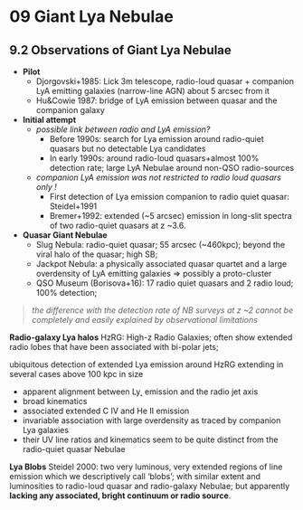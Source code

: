 # 09 Giant Lya Nebulae
## 9.2 Observations of Giant Lya Nebulae
- **Pilot**
	- Djorgovski+1985: Lick 3m telescope, radio-loud quasar + companion LyA emitting galaxies (narrow-line AGN) about 5 arcsec from it
	- Hu&Cowie 1987: bridge of LyA emission between quasar and the companion galaxy
- **Initial attempt**
	- *possible link between radio and LyA emission?*
		- Before 1990s: search for Lya emission around radio-quiet quasars but no detectable Lya candidates 
		- In early 1990s: around radio-loud quasars+almost 100% detection rate; large LyA Nebulae around non-QSO radio-sources
	-  *companion LyA emission was not restricted to radio loud quasars only !*
		- First detection of Lya emission companion to radio quiet quasar: Steidel+1991
		- Bremer+1992: extended (~5 arcsec) emission in long-slit spectra of two radio-quiet quasars at z ~3.6.
- **Quasar Giant Nebulae**
	- Slug Nebula: radio-quiet quasar; 55 arcsec (~460kpc);  beyond the viral halo of the quasar; high SB; 
	- Jackpot Nebula: a physically associated quasar quartet and a large overdensity of LyA emitting galaxies $\Rightarrow$ possibly a proto-cluster
	- QSO Museum (Borisova+16): 17 radio quiet quasars and 2 radio loud; 100% detection; 

>*the difference with the detection rate of NB surveys at z ~2 cannot be completely and easily explained by observational limitations*

**Radio-galaxy Lya halos**
HzRG: High-z Radio Galaxies; often show extended radio lobes that have been associated with bi-polar jets;

ubiquitous detection of extended Lya emission around HzRG extending in several cases above 100 kpc in size
- apparent alignment between Ly˛ emission and the radio jet axis
- broad kinematics
- associated extended C IV and He II emission
-  invariable association with large overdensity as traced by companion Lya galaxies
- their UV line ratios and kinematics seem to be quite distinct from the radio-quiet quasar Nebulae

**Lya Blobs**
Steidel 2000: two very luminous, very extended regions of line emission which we descriptively call ‘blobs’; with similar extent and luminosities to radio-loud quasar and radio-galaxy Nebulae; but apparently **lacking any associated, bright continuum or radio source**.
